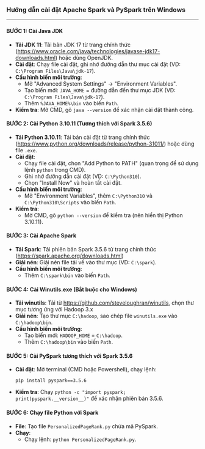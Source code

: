 ### Hướng dẫn cài đặt Apache Spark và PySpark trên Windows
---

#### BƯỚC 1: Cài Java JDK
- **Tải JDK 11**: Tải bản JDK 17 từ trang chính thức (https://www.oracle.com/java/technologies/javase-jdk17-downloads.html) hoặc dùng OpenJDK.
- **Cài đặt**: Chạy file cài đặt, ghi nhớ đường dẫn thư mục cài đặt (VD: `C:\Program Files\Java\jdk-17`).
- **Cấu hình biến môi trường**:
  - Mở "Advanced System Settings" → "Environment Variables".
  - Tạo biến mới: `JAVA_HOME` = đường dẫn đến thư mục JDK (VD: `C:\Program Files\Java\jdk-17`).
  - Thêm `%JAVA_HOME%\bin` vào biến `Path`.
- **Kiểm tra**: Mở CMD, gõ `java --version` để xác nhận cài đặt thành công.

#### BƯỚC 2: Cài Python 3.10.11 (Tương thích với Spark 3.5.6)
- **Tải Python 3.10.11**: Tải bản cài đặt từ trang chính thức (https://www.python.org/downloads/release/python-31011/) hoặc dùng file `.exe`.
- **Cài đặt**:
  - Chạy file cài đặt, chọn "Add Python to PATH" (quan trọng để sử dụng lệnh `python` trong CMD).
  - Ghi nhớ đường dẫn cài đặt (VD: `C:\Python310`).
  - Chọn "Install Now" và hoàn tất cài đặt.
- **Cấu hình biến môi trường**:
  - Mở "Environment Variables", thêm `C:\Python310` và `C:\Python310\Scripts` vào biến `Path`.
- **Kiểm tra**:
  - Mở CMD, gõ `python --version` để kiểm tra (nên hiển thị Python 3.10.11).

#### BƯỚC 3: Cài Apache Spark
- **Tải Spark**: Tải phiên bản Spark 3.5.6 từ trang chính thức (https://spark.apache.org/downloads.html)
- **Giải nén**: Giải nén file tải về vào thư mục (VD: `C:\spark`).
- **Cấu hình biến môi trường**:
  - Thêm `C:\spark\bin` vào biến `Path`.

#### BƯỚC 4: Cài Winutils.exe (Bắt buộc cho Windows)
- **Tải winutils**: Tải từ https://github.com/steveloughran/winutils, chọn thư mục tương ứng với Hadoop 3.x
- **Giải nén**: Tạo thư mục `C:\hadoop`, sao chép file `winutils.exe` vào `C:\hadoop\bin`.
- **Cấu hình biến môi trường**:
  - Tạo biến mới: `HADOOP_HOME` = `C:\hadoop`.
  - Thêm `C:\hadoop\bin` vào biến `Path`.

#### BƯỚC 5: Cài PySpark tương thích với Spark 3.5.6
- **Cài đặt**: Mở terminal (CMD hoặc Powershell), chạy lệnh:
  ```
  pip install pyspark==3.5.6
  ```
- **Kiểm tra**: Chạy `python -c "import pyspark; print(pyspark.__version__)"` để xác nhận phiên bản 3.5.6.

#### BƯỚC 6: Chạy file Python với Spark
- **File**: Tạo file `PersonalizedPageRank.py` chứa mã PySpark.
- **Chạy**:
  - Chạy lệnh: `python PersonalizedPageRank.py`.

